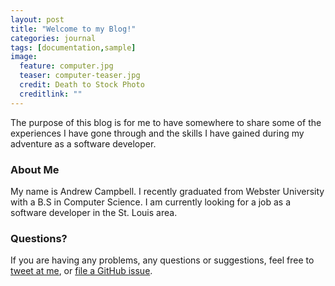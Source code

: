 ```yaml
---
layout: post
title: "Welcome to my Blog!"
categories: journal
tags: [documentation,sample]
image:
  feature: computer.jpg
  teaser: computer-teaser.jpg
  credit: Death to Stock Photo
  creditlink: ""
---
```


The purpose of this blog is for me to have somewhere to share some of the experiences I have gone through and the skills I have gained during my adventure as a software developer. 

### About Me

My name is Andrew Campbell. I recently graduated from Webster University with a B.S in Computer Science. I am currently looking for a job as a software developer in the St. Louis area.

### Questions?
 If you are having any problems, any questions or suggestions, feel free to [tweet at me](https://twitter.com/intent/tweet?text=%40Androoodles), or [file a GitHub issue](https://github.com/AndrewCampbell17/AndrewCampbell17.github.io/issues/new).
